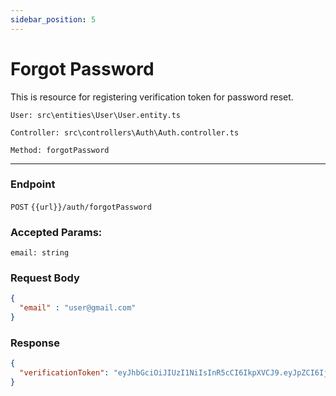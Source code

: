 ```yaml
---
sidebar_position: 5
---
```


# Forgot Password

This is resource for registering verification token for password reset.

`User: src\entities\User\User.entity.ts`

`Controller: src\controllers\Auth\Auth.controller.ts`

`Method: forgotPassword`

---
### Endpoint

`POST` `{{url}}/auth/forgotPassword`

### Accepted Params:

`email: string`

### Request Body

```json
{
  "email" : "user@gmail.com"
}
```

### Response
```json
{
  "verificationToken": "eyJhbGciOiJIUzI1NiIsInR5cCI6IkpXVCJ9.eyJpZCI6IjE1IiwiaWF0IjoxNjU4ODg1NTM4LCJleHAiOjE2NTg4ODU1OTh9.TNGY3tMVgLZOFJIp0xOB-C2weYW54JPyhNnR1U1qPo0"
}
```